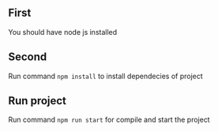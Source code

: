 ## First
You should have node js installed

## Second
Run command `npm install` to install dependecies of project

## Run project

Run command `npm run start` for compile and start the project
